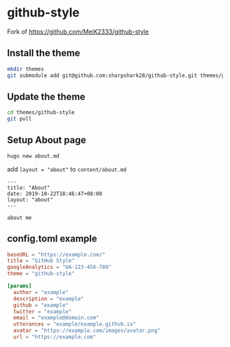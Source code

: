 # github-style

Fork of https://github.com/MeiK2333/github-style

## Install the theme

```bash
mkdir themes
git submodule add git@github.com:sharpshark28/github-style.git themes/github-style
```

## Update the theme

```bash
cd themes/github-style
git pull
```

## Setup About page

```bash
hugo new about.md
```

add `layout = "about"` to `content/about.md`

```
---
title: "About"
date: 2019-10-22T18:46:47+08:00
layout: "about"
---

about me
```

## config.toml example

```toml
baseURL = "https://example.com/"
title = "GitHub Style"
googleAnalytics = "UA-123-456-789"
theme = "github-style"

[params]
  author = "example"
  description = "example"
  github = "example"
  twitter = "example"
  email = "example@domain.com"
  utterances = "example/example.github.io"
  avatar = "https://example.com/images/avatar.png"
  url = "https://example.com"
```

